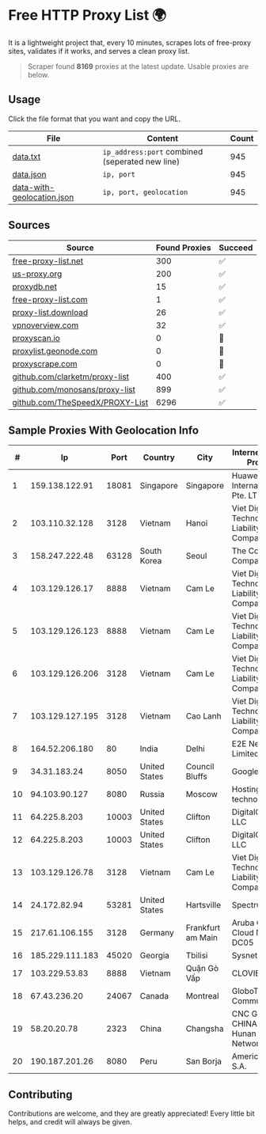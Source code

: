 
# Free HTTP Proxy List 🌍

It is a lightweight project that, every 10 minutes, scrapes lots of free-proxy sites, validates if it works, and serves a clean proxy list.


> Scraper found **8169** proxies at the latest update. Usable proxies are below.

## Usage

Click the file format that you want and copy the URL.


|File|Content|Count|
|----|-------|-----|
|[data.txt](https://raw.githubusercontent.com/themiralay/Proxy-List-World/master/data.txt)|`ip_address:port` combined (seperated new line)|945|
|[data.json](https://raw.githubusercontent.com/themiralay/Proxy-List-World/master/data.json)|`ip, port`|945|
|[data-with-geolocation.json](https://raw.githubusercontent.com/themiralay/Proxy-List-World/master/data-with-geolocation.json)|`ip, port, geolocation`|945|

## Sources

|Source|Found Proxies|Succeed|
|------|-------------|-------|
|[free-proxy-list.net](https://free-proxy-list.net)|300|✅|
|[us-proxy.org](https://www.us-proxy.org)|200|✅|
|[proxydb.net](http://proxydb.net)|15|✅|
|[free-proxy-list.com](https://free-proxy-list.com/?page=&port=&type%5B%5D=http&type%5B%5D=https&up_time=0&search=Search)|1|✅|
|[proxy-list.download](https://www.proxy-list.download/HTTP)|26|✅|
|[vpnoverview.com](https://vpnoverview.com/privacy/anonymous-browsing/free-proxy-servers)|32|✅|
|[proxyscan.io](https://www.proxyscan.io)|0|🚫|
|[proxylist.geonode.com](https://proxylist.geonode.com/api/proxy-list?limit=300&page=1&sort_by=lastChecked&sort_type=desc&protocols=http,https)|0|🚫|
|[proxyscrape.com](https://api.proxyscrape.com/v2/?request=displayproxies&protocol=http&timeout=10000&country=all&ssl=all&anonymity=all)|0|🚫|
|[github.com/clarketm/proxy-list](https://raw.githubusercontent.com/clarketm/proxy-list/master/proxy-list-raw.txt)|400|✅|
|[github.com/monosans/proxy-list](https://raw.githubusercontent.com/monosans/proxy-list/main/proxies/http.txt)|899|✅|
|[github.com/TheSpeedX/PROXY-List](https://raw.githubusercontent.com/TheSpeedX/PROXY-List/master/http.txt)|6296|✅|


## Sample Proxies With Geolocation Info

|#|Ip|Port|Country|City|Internet Service Provider|
|-|--|----|-------|----|-------------------------|
|1|159.138.122.91|18081|Singapore|Singapore|Huawei International Pte. LTD|
|2|103.110.32.128|3128|Vietnam|Hanoi|Viet Digital Technology Liability Company|
|3|158.247.222.48|63128|South Korea|Seoul|The Constant Company, LLC|
|4|103.129.126.17|8888|Vietnam|Cam Le|Viet Digital Technology Liability Company|
|5|103.129.126.123|8888|Vietnam|Cam Le|Viet Digital Technology Liability Company|
|6|103.129.126.206|3128|Vietnam|Cam Le|Viet Digital Technology Liability Company|
|7|103.129.127.195|3128|Vietnam|Cao Lanh|Viet Digital Technology Liability Company|
|8|164.52.206.180|80|India|Delhi|E2E Networks Limited|
|9|34.31.183.24|8050|United States|Council Bluffs|Google LLC|
|10|94.103.90.127|8080|Russia|Moscow|Hosting technology LTD|
|11|64.225.8.203|10003|United States|Clifton|DigitalOcean, LLC|
|12|64.225.8.203|10003|United States|Clifton|DigitalOcean, LLC|
|13|103.129.126.78|3128|Vietnam|Cam Le|Viet Digital Technology Liability Company|
|14|24.172.82.94|53281|United States|Hartsville|Spectrum|
|15|217.61.106.155|3128|Germany|Frankfurt am Main|Aruba GmbH Cloud Network DC05|
|16|185.229.111.183|45020|Georgia|Tbilisi|Sysnet LLC|
|17|103.229.53.83|8888|Vietnam|Quận Gò Vấp|CLOVIET|
|18|67.43.236.20|24067|Canada|Montreal|GloboTech Communications|
|19|58.20.20.78|2323|China|Changsha|CNC Group CHINA169 Hunan Province Network|
|20|190.187.201.26|8080|Peru|San Borja|Americatel Peru S.A.|



## Contributing

Contributions are welcome, and they are greatly appreciated! Every
little bit helps, and credit will always be given.

